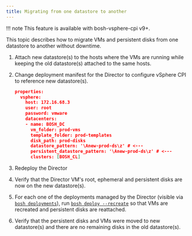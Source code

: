 ```yaml
---
title: Migrating from one datastore to another
---
```


!!! note
    This feature is available with bosh-vsphere-cpi v9+.

This topic describes how to migrate VMs and persistent disks from one datastore to another without downtime.

1. Attach new datastore(s) to the hosts where the VMs are running while keeping the old datastore(s) attached to the same hosts.

1. Change deployment manifest for the Director to configure vSphere CPI to reference new datastore(s).

    ```json
    properties:
      vsphere:
        host: 172.16.68.3
        user: root
        password: vmware
        datacenters:
        - name: BOSH_DC
          vm_folder: prod-vms
          template_folder: prod-templates
          disk_path: prod-disks
          datastore_pattern: '\Anew-prod-ds\z' # <---
          persistent_datastore_pattern: '\Anew-prod-ds\z' # <---
          clusters: [BOSH_CL]
    ```

1. Redeploy the Director

1. Verify that the Director VM's root, ephemeral and persistent disks are now on the new datastore(s).

1. For each one of the deployments managed by the Director (visible via [`bosh deployments`](sysadmin-commands.md#deployment)), run [`bosh deploy --recreate`](sysadmin-commands.md#deployment) so that VMs are recreated and persistent disks are reattached.

1. Verify that the persistent disks and VMs were moved to new datastore(s) and there are no remaining disks in the old datastore(s).

